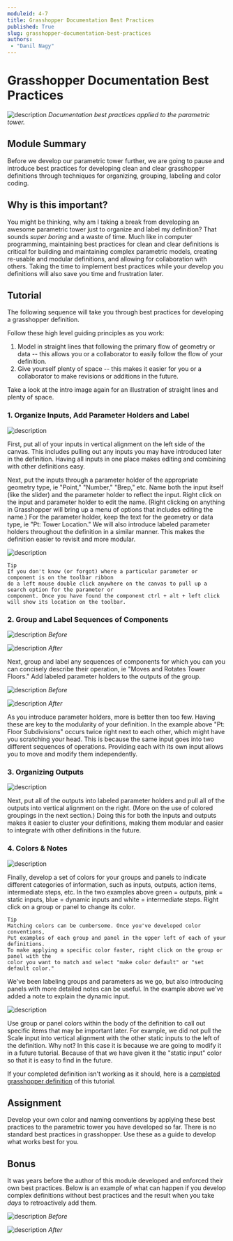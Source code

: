 ```yaml
---
moduleid: 4-7
title: Grasshopper Documentation Best Practices
published: True
slug: grasshopper-documentation-best-practices
authors:
 - "Danil Nagy"
---
```


# Grasshopper Documentation Best Practices

![description](images/4-4-0_Overview-Image.PNG)
_Documentation best practices applied to the parametric tower._

## Module Summary

Before we develop our parametric tower further, we are going to pause and introduce best practices for developing clean and clear grasshopper definitions through techniques for organizing, grouping, labeling and color coding.

## Why is this important?

You might be thinking, why am I taking a break from developing an awesome parametric tower just to organize and label my definition? That sounds _super boring_ and a waste of time. Much like in computer programming, maintaining best practices for clean and clear definitions is critical for building and maintaining complex parametric models, creating re-usable and modular definitions, and allowing for collaboration with others. Taking the time to implement best practices while your develop you definitions will also save you time and frustration later.

## Tutorial

The following sequence will take you through best practices for developing a grasshopper definition.

Follow these high level guiding principles as you work:

1. Model in straight lines that following the primary flow of geometry or data -- this allows you or a collaborator to easily follow the flow of your definition.
2. Give yourself plenty of space -- this makes it easier for you or a collaborator to make revisions or additions in the future.

Take a look at the intro image again for an illustration of straight lines and plenty of space.

### 1. Organize Inputs, Add Parameter Holders and Label

![description](images/4-4-1_Organizing-Inputs_v2.PNG)

First, put all of your inputs in vertical alignment on the left side of the canvas. This includes pulling out any inputs you may have introduced later in the definition. Having all inputs in one place makes editing and combining with other definitions easy.

Next, put the inputs through a parameter holder of the appropriate geometry type, ie "Point," "Number," "Brep," etc. Name both the input itself (like the slider) and the parameter holder to reflect the input. Right click on the input and parameter holder to edit the name. (Right clicking on anything in Grasshopper will bring up a menu of options that includes editing the name.) For the parameter holder, keep the text for the geometry or data type, ie "Pt: Tower Location." We will also introduce labeled parameter holders throughout the definition in a similar manner. This makes the definition easier to revisit and more modular.

![description](images/4-4-1_Labeling.gif)

```
Tip
If you don't know (or forgot) where a particular parameter or component is on the toolbar ribbon
do a left mouse double click anywhere on the canvas to pull up a search option for the parameter or
component. Once you have found the component ctrl + alt + left click will show its location on the toolbar.
```

### 2. Group and Label Sequences of Components

![description](images/4-4-2_Grouping-Labeling.PNG)
_Before_

![description](images/4-4-2_Grouping-Labeling_After.PNG)
_After_

Next, group and label any sequences of components for which you can you can concisely describe their operation, ie "Moves and Rotates Tower Floors." Add labeled parameter holders to the outputs of the group.

![description](images/4-4-3_Grouping-Labeling-p2.PNG)
_Before_

![description](images/4-4-3_Grouping-Labeling-p2-after.PNG)
_After_

As you introduce parameter holders, more is better then too few. Having these are key to the modularity of your definition. In the example above "Pt: Floor Subdivisions" occurs twice right next to each other, which might have you scratching your head. This is because the same input goes into two different sequences of operations. Providing each with its own input allows you to move and modify them independently.

### 3. Organizing Outputs

![description](images/4-4-4_Outputs.PNG)

Next, put all of the outputs into labeled parameter holders and pull all of the outputs into vertical alignment on the right. (More on the use of colored groupings in the next section.) Doing this for both the inputs and outputs makes it easier to cluster your definitions, making them modular and easier to integrate with other definitions in the future.

### 4. Colors & Notes

![description](images/4-4-6_Input-Colors-Notes.PNG)

Finally, develop a set of colors for your groups and panels to indicate different categories of information, such as inputs, outputs, action items, intermediate steps, etc. In the two examples above green = outputs, pink = static inputs, blue = dynamic inputs and white = intermediate steps. Right click on a group or panel to change its color.

```
Tip
Matching colors can be cumbersome. Once you've developed color conventions,
Put examples of each group and panel in the upper left of each of your definitions.
To make applying a specific color faster, right click on the group or panel with the
color you want to match and select "make color default" or "set default color."
```

We've been labeling groups and parameters as we go, but also introducing panels with more detailed notes can be useful. In the example above we've added a note to explain the dynamic input.

![description](images/4-4-5_Panel-Colors.PNG)

Use group or panel colors within the body of the definition to call out specific items that may be important later. For example, we did not pull the Scale input into vertical alignment with the other static inputs to the left of the definition. Why not? In this case it is because we are going to modify it in a future tutorial. Because of that we have given it the "static input" color so that it is easy to find in the future.

If your completed definition isn't working as it should, here is a [completed grasshopper definition](https://github.com/GSAPP-CDP/Smorgasbord/raw/main/src/content/modules/4-grasshopper-intro/Definitions/4-7_Complete.gh) of this tutorial.

## Assignment

Develop your own color and naming conventions by applying these best practices to the parametric tower you have developed so far. There is no standard best practices in grasshopper. Use these as a guide to develop what works best for you.

## Bonus

It was years before the author of this module developed and enforced their own best practices. Below is an example of what can happen if you develop complex definitions without best practices and the result when you take _days_ to retroactively add them.

![description](images/4-4-7_Bonus-Before.jpg)
_Before_

![description](images/4-4-7_Bonus-After.jpg)
_After_
